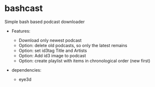 # bashcast
Simple bash based podcast downloader

* Features:
	* Download only newest podcast
	* Option: delete old podcasts, so only the latest remains
	* Option: set id3tag Title and Artists
	* Option: Add id3 image to podcast
	* Option: create playlist with items in chronological order (new first)

* dependencies:
	* eye3d

